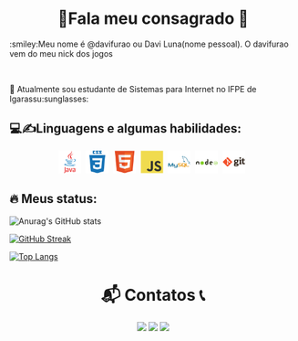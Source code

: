 

 
 <h1 align='center'> 🤙Fala meu consagrado 🙂</h1>
 
 <p>:smiley:Meu nome é @davifurao ou Davi Luna(nome pessoal). O davifurao vem do meu nick dos jogos</p>
<br/>
 <p>📖 Atualmente sou estudante de Sistemas para Internet no IFPE de Igarassu:sunglasses:</p>
 
  ## 💻✍️Linguagens e algumas habilidades:
  <div align="center">
<img src="https://github.com/devicons/devicon/blob/master/icons/java/java-original-wordmark.svg" title="Java" alt="Java" width="40" height="40"/>&nbsp;
 <img src="https://github.com/devicons/devicon/blob/master/icons/css3/css3-plain-wordmark.svg"  title="CSS3" alt="CSS" width="40" height="40"/>&nbsp;
 <img src="https://github.com/devicons/devicon/blob/master/icons/html5/html5-original.svg" title="HTML5" alt="HTML" width="40" height="40"/>&nbsp;
 <img src="https://github.com/devicons/devicon/blob/master/icons/javascript/javascript-original.svg" title="JavaScript" alt="JavaScript" width="40" height="40"/>&nbsp;
 <img src="https://github.com/devicons/devicon/blob/master/icons/mysql/mysql-original-wordmark.svg" title="MySQL"  alt="MySQL" width="40" height="40"/>&nbsp;
  <img src="https://github.com/devicons/devicon/blob/master/icons/nodejs/nodejs-original-wordmark.svg" title="NodeJS" alt="NodeJS" width="40" height="40"/>&nbsp;
 <img src="https://github.com/devicons/devicon/blob/master/icons/git/git-original-wordmark.svg" title="Git" alt="Git" width="40" height="40"/>&nbsp;
</div>
  
  ## 🔥 Meus status:
  
  ![Anurag's GitHub stats](https://github-readme-stats.vercel.app/api?username=davifurao&theme=tokyonight&show_icons=true)
  
   [![GitHub Streak](http://github-readme-streak-stats.herokuapp.com?user=davifurao&theme=merko&locale=pt_BR&date_format=j%20M%5B%20Y%5D)](https://git.io/streak-stats)
   
   [![Top Langs](https://github-readme-stats.vercel.app/api/top-langs/?username=davifurao&theme=algolia&show_icons=true&hide=blade)](https://github.com/anuraghazra/github-readme-stats)
  
 
  <h1 align="center">📬 Contatos 📞</h1>
   
 
   
  <div align="center">
  <a href="https://www.instagram.com/sdavi738/" target="_blank"><img src="https://img.shields.io/badge/-Instagram-%23E4405F?style=for-the-badge&logo=instagram&logoColor=white" target="_blank"></a>
  <a href = "mailto: Sdavi738@gmail.com"><img src="https://img.shields.io/badge/Gmail-D14836?style=for-the-badge&logo=gmail&logoColor=white" target="_blank"></a>
  <a href="https://www.linkedin.com/in/davi-luna" target="_blank"><img src="https://img.shields.io/badge/-LinkedIn-%230077B5?style=for-the-badge&logo=linkedin&logoColor=white" target="_blank"></a>  
  </div>

<!---
davifurao/davifurao is a ✨ special ✨ repository because its `README.md` (this file) appears on your GitHub profile.
You can click the Preview link to take a look at your changes.
--->

